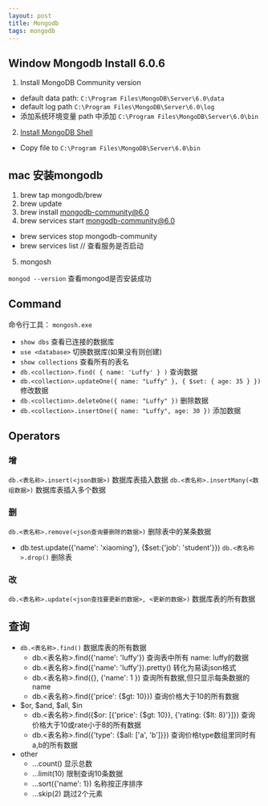 ```yaml
---
layout: post
title: Mongodb
tags: mongodb
---
```


## Window Mongodb Install 6.0.6
1. Install MongoDB Community version 
 - default data path: `C:\Program Files\MongoDB\Server\6.0\data`
 - default log path `C:\Program Files\MongoDB\Server\6.0\log`
 - 添加系统环境变量 path 中添加 `C:\Program Files\MongoDB\Server\6.0\bin` 
2. [Install MongoDB Shell](https://www.mongodb.com/try/download/compass)
 - Copy file to `C:\Program Files\MongoDB\Server\6.0\bin`

## mac 安装mongodb
1. brew tap mongodb/brew
2. brew update
3. brew install mongodb-community@6.0
4. brew services start mongodb-community@6.0
 - brew services stop mongodb-community
 - brew services list // 查看服务是否启动
5. mongosh

`mongod --version`  查看mongod是否安装成功

## Command
命令行工具： `mongosh.exe`

 - `show dbs` 查看已连接的数据库
 - `use <database>` 切换数据库(如果没有则创建)
 - `show collections` 查看所有的表名
 - `db.<collection>.find( { name: 'Luffy' } )` 查询数据
 - `db.<collection>.updateOne({ name: "Luffy" }, { $set: { age: 35 } })` 修改数据
 - `db.<collection>.deleteOne({ name: "Luffy" })` 删除数据
 - `db.<collection>.insertOne({ name: "Luffy", age: 30 })` 添加数据

## Operators
### 增
`db.<表名称>.insert(<json数据>)` 数据库表插入数据
`db.<表名称>.insertMany(<数组数据>)` 数据库表插入多个数据

### 删
`db.<表名称>.remove(<json查询要删除的数据>)` 删除表中的某条数据
- db.test.update({'name': 'xiaoming'}, {$set:{'job': 'student'}}) 
`db.<表名称>.drop()` 删除表

### 改
`db.<表名称>.update(<json查找要更新的数据>, <更新的数据>)` 数据库表的所有数据

## 查询
+ `db.<表名称>.find()` 数据库表的所有数据
    - db.<表名称>.find({'name': 'luffy'}) 查询表中所有 name: luffy的数据
    - db.<表名称>.find({'name': 'luffy'}).pretty() 转化为易读json格式 
    - db.<表名称>.find({}, {'name': 1 }) 查询所有数据,但只显示每条数据的name
    - db.<表名称>.find({'price': {$gt: 10}}) 查询价格大于10的所有数据
+ $or, $and, $all, $in
    - db.<表名称>.find({$or: [{'price': {$gt: 10}}, {'rating: {$lt: 8}'}]}) 查询价格大于10或rate小于8的所有数据
    - db.<表名称>.find({'type': {$all: ['a', 'b']}}) 查询价格type数组里同时有a,b的所有数据
+ other
    - ...count() 显示总数
    - ...limit(10) 限制查询10条数据
  - ...sort({'name': 1}) 名称按正序排序
  - ...skip(2) 跳过2个元素
